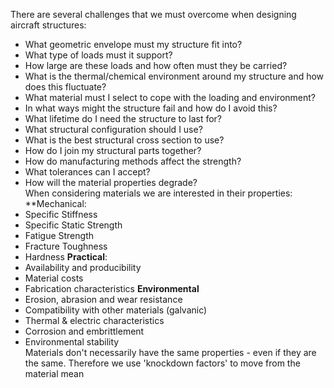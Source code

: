 There are several challenges that we must overcome when designing aircraft structures:
- What geometric envelope must my structure fit into?
- What type of loads must it support?
- How large are these loads and how often must they be carried?
- What is the thermal/chemical environment around my structure and how does this fluctuate?
- What material must I select to cope with the loading and environment?
- In what ways might the structure fail and how do I avoid this?
- What lifetime do I need the structure to last for?
- What structural configuration should I use?
- What is the best structural cross section to use?
- How do I join my structural parts together?
- How do manufacturing methods affect the strength?
- What tolerances can I accept?
- How will the material properties degrade?
\
When considering materials we are interested in their properties:
	**Mechanical:
- Specific Stiffness
- Specific Static Strength
- Fatigue Strength
- Fracture Toughness
- Hardness
	**Practical**:
- Availability and producibility
- Material costs
- Fabrication characteristics
	**Environmental**
- Erosion, abrasion and wear resistance
- Compatibility with other materials (galvanic)
- Thermal & electric characteristics
- Corrosion and embrittlement
- Environmental stability
\
Materials don't necessarily have the same properties - even if they are the same.
Therefore we use 'knockdown factors' to move from the material mean 